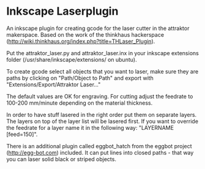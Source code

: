 Inkscape Laserplugin
====================

An inkscape plugin for creating gcode for the laser cutter in the attraktor makerspace.
Based on the work of the thinkhaus hackerspace (http://wiki.thinkhaus.org/index.php?title=THLaser_Plugin).

Put the attraktor_laser.py and attraktor_laser.inx in your inkscape extensions folder (/usr/share/inkscape/extensions/ on ubuntu).

To create gcode select all objects that you want to laser, make sure they are paths by clicking on "Path/Object to Path" and export with "Extensions/Export/Attraktor Laser..."

The default values are OK for engraving. For cutting adjust the feedrate to 100-200 mm/minute depending on the material thickness.

In order to have stuff lasered in the right order put them on separate layers. The layers on top of the layer list will be lasered first. If you want to override the feedrate for a layer name it in the following way: "LAYERNAME [feed=150]".

There is an additional plugin called eggbot_hatch from the eggbot project (http://egg-bot.com) included. It can put lines into closed paths - that way you can laser solid black or striped objects.

